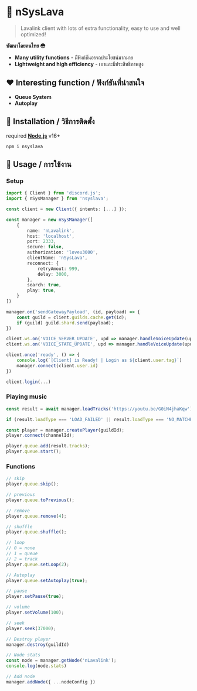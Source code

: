 # **📘 nSysLava**
> Lavalink client with lots of extra functionality, easy to use and well optimized!

**พัฒนาโดยคนไทย 😳**
- **Many utility functions** - มีฟังก์ชันอรรถประโยชน์มากมาย
- **Lightweight and high efficiency** - เบาและมีประสิทธิภาพสูง

## **❤️ Interesting function / ฟังก์ชันที่น่าสนใจ**

- **Queue System**
- **Autoplay**

## **📖 Installation / วิธีการติดตั้ง**
required [**Node.js**](https://nodejs.org/en/) v16+
```shell
npm i nsyslava
```
## **📘 Usage / การใช้งาน**

### **Setup**
```ts
import { Client } from 'discord.js';
import { nSysManager } from 'nsyslava';

const client = new Client({ intents: [...] });

const manager = new nSysManager([
    {
        name: 'nLavalink',
        host: 'localhost',
        port: 2333,
        secure: false,
        authorization: 'loveu3000',
        clientName: 'nSysLava',
        reconnect: {
            retryAmout: 999,
            delay: 3000,
        },
        search: true,
        play: true,
    }
])

manager.on('sendGatewayPayload', (id, payload) => {
    const guild = client.guilds.cache.get(id);
    if (guild) guild.shard.send(payload);
})

client.ws.on('VOICE_SERVER_UPDATE', upd => manager.handleVoiceUpdate(upd))
client.ws.on('VOICE_STATE_UPDATE', upd => manager.handleVoiceUpdate(upd))

client.once('ready', () => {
    console.log(`[Client] is Ready! | Login as ${client.user.tag}`)
    manager.connect(client.user.id)
})

client.login(...)
```

### **Playing music**
```ts
const result = await manager.loadTracks('https://youtu.be/G0iN4jhaKqw');

if (result.loadType === 'LOAD_FAILED' || result.loadType === 'NO_MATCHES') return;

const player = manager.createPlayer(guildId);
player.connect(channelId);

player.queue.add(result.tracks);
player.queue.start();
```

### **Functions**
```ts
// skip
player.queue.skip();

// previous
player.queue.toPrevious();

// remove
player.queue.remove(4);

// shuffle
player.queue.shuffle();

// loop
// 0 = none
// 1 = queue
// 2 = track
player.queue.setLoop(2);

// Autoplay
player.queue.setAutoplay(true);

// pause
player.setPause(true);

// volume
player.setVolume(100);

// seek
player.seek(37000);

// Destroy player
manager.destroy(guildId)

// Node stats
const node = manager.getNode('nLavalink');
console.log(node.stats)

// Add node
manager.addNode({ ...nodeConfig })
```